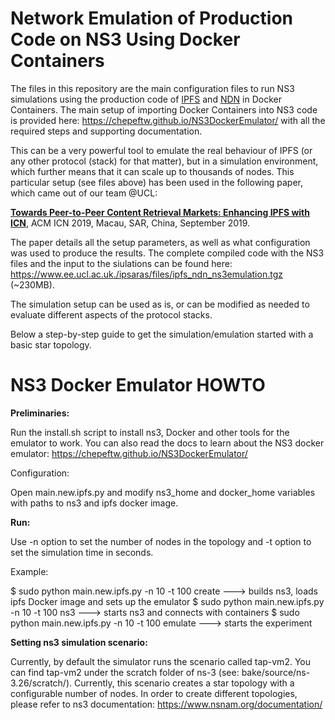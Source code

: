 # Network Emulation of Production Code on NS3 Using Docker Containers

The files in this repository are the main configuration files to run NS3 simulations using the production code of [IPFS](https://ipfs.io) and [NDN](https://named-data.net) in Docker Containers. The main setup of importing Docker Containers into NS3 code is provided here: https://chepeftw.github.io/NS3DockerEmulator/ with all the required steps and supporting documentation.

This can be a very powerful tool to emulate the real behaviour of IPFS (or any other protocol (stack) for that matter), but in a simulation environment, which further means that it can scale up to thousands of nodes. This particular setup (see files above) has been used in the following paper, which came out of our team @UCL:

<strong> [Towards Peer-to-Peer Content Retrieval Markets: Enhancing IPFS with ICN](https://conferences.sigcomm.org/acm-icn/2019/proceedings/icn19-34.pdf)</strong>, ACM ICN 2019, Macau, SAR, China, September 2019.

The paper details all the setup parameters, as well as what configuration was used to produce the results. The complete compiled code with the NS3 files and the input to the siulations can be found here: https://www.ee.ucl.ac.uk./ipsaras/files/ipfs_ndn_ns3emulation.tgz (~230MB).

The simulation setup can be used as is, or can be modified as needed to evaluate different aspects of the protocol stacks.

Below a step-by-step guide to get the simulation/emulation started with a basic star topology.

# NS3 Docker Emulator HOWTO
  
<strong> Preliminaries: </strong>

Run the install.sh script to install ns3, Docker and other tools for the emulator to work.
You can also read the docs to learn about the NS3 docker emulator: https://chepeftw.github.io/NS3DockerEmulator/

Configuration:

Open main.new.ipfs.py and modify ns3_home and docker_home variables with paths to ns3 and ipfs docker image.

<strong> Run: </strong>

Use -n option to set the number of nodes in the topology and -t option to set the simulation time in seconds.

Example:

$ sudo python main.new.ipfs.py -n 10 -t 100 create  ---> builds ns3, loads ipfs Docker image and sets up the emulator
$ sudo python main.new.ipfs.py -n 10 -t 100 ns3     ---> starts ns3 and connects with containers
$ sudo python main.new.ipfs.py -n 10 -t 100 emulate ---> starts the experiment

<strong> Setting ns3 simulation scenario: </strong>

Currently, by default the simulator runs the scenario called tap-vm2. You can find tap-vm2 under the scratch folder of ns-3 (see: bake/source/ns-3.26/scratch/). Currently, this scenario creates a star topology with a configurable number of nodes. In order to create different topologies, please refer to ns3 documentation: https://www.nsnam.org/documentation/
